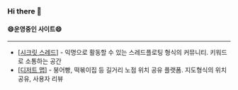 ### Hi there 👋
<!--
**779003/779003** is a ✨ _special_ ✨ repository because its `README.md` (this file) appears on your GitHub profile.

Here are some ideas to get you started:

- 🔭 I’m currently working on ...
- 🌱 I’m currently learning ...
- 👯 I’m looking to collaborate on ...
- 🤔 I’m looking for help with ...
- 💬 Ask me about ...
- 📫 How to reach me: ...
- 😄 Pronouns: ...
- ⚡ Fun fact: ...
-->


#### 😄운영중인 사이트😄
-----
* [[시크릿 스레드]](http://secret-thread.com) - 익명으로 활동할 수 있는 스레드플로팅 형식의 커뮤니티. 키워드로 소통하는 공간
* [[디저트 맵]](https://dessert-map.com) - 붕어빵, 떡볶이집 등 길거리 노점 위치 공유 플랫폼. 지도형식의 위치 공유, 사용자 리뷰
